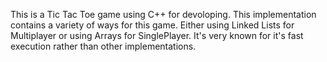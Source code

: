 This is a Tic Tac Toe game using C++ for devoloping. This implementation contains a variety of ways for this game. Either using Linked Lists for Multiplayer or using Arrays for SinglePlayer. It's very known for it's fast execution rather than other implementations.
